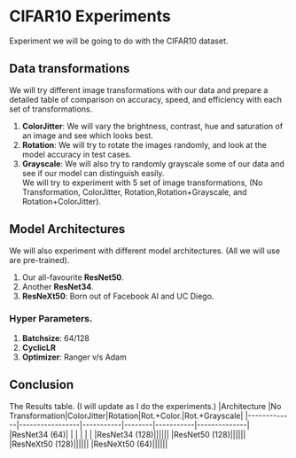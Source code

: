 # CIFAR10 Experiments
Experiment we will be going to do with the CIFAR10 dataset.
## Data transformations
We will try different image transformations with our data and prepare a detailed table of comparison on accuracy, speed, and efficiency with each set of transformations.
1. **ColorJitter**: We will vary the brightness, contrast, hue and saturation of an image and see which looks best.
2. **Rotation**: We will try to rotate the images randomly, and look at the model accuracy in test cases.
3. **Grayscale**: We will also try to randomly grayscale some of our data and see if our model can distinguish easily.\
We will try to experiment with 5 set of image transformations, (No Transformation, ColorJitter, Rotation,Rotation+Grayscale, and Rotation+ColorJitter).
## Model Architectures
We will also experiment with different model architectures. (All we will use are pre-trained).
1. Our all-favourite **ResNet50**.
3. Another **ResNet34**.
4. **ResNeXt50**: Born out of Facebook AI and UC Diego.

### Hyper Parameters.
1. **Batchsize**: 64/128
2. **CyclicLR**
3. **Optimizer**: Ranger v/s Adam

## Conclusion
The Results table.
(I will update as I do the experiments.)
|Architecture |No Transformation|ColorJitter|Rotation|Rot.+Color.|Rot.+Grayscale|
|-------------|-----------------|-----------|--------|-----------|--------------|
|ResNet34 (64)|                 |           |        |           |              |
|ResNet34 (128)||||||
|ResNet50 (128)||||||
|ResNeXt50 (128)||||||
|ResNeXt50 (64)||||||